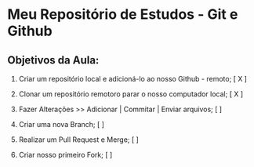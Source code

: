 # Meu Repositório de Estudos - Git e Github

## Objetivos da Aula:

1. Criar um repositório local e adicioná-lo ao nosso Github - remoto; [ X ]

2. Clonar um repositório remotoro parar o nosso computador local; [ X ]

3. Fazer Alterações >> Adicionar | Commitar | Enviar arquivos; [ ]

4. Criar uma nova Branch; [ ]

5. Realizar um Pull Request e Merge; [ ]

7. Criar nosso primeiro Fork; [ ]